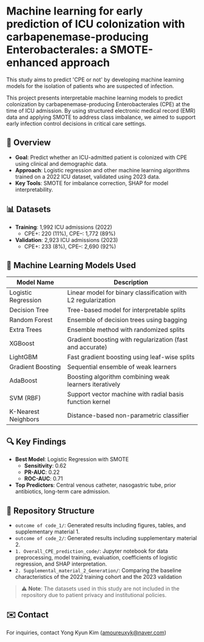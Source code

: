 # Machine learning for early prediction of ICU colonization with carbapenemase-producing Enterobacterales: a SMOTE-enhanced approach

This study aims to predict 'CPE or not' by developing machine learning models for the isolation of patients who are suspected of infection.

This project presents interpretable machine learning models to predict colonization by carbapenemase-producing Enterobacterales (CPE) at the time of ICU admission. By using structured electronic medical record (EMR) data and applying SMOTE to address class imbalance, we aimed to support early infection control decisions in critical care settings.

## 🧠 Overview
- **Goal**: Predict whether an ICU-admitted patient is colonized with CPE using clinical and demographic data.
- **Approach**: Logistic regression and other machine learning algorithms trained on a 2022 ICU dataset, validated using 2023 data.
- **Key Tools**: SMOTE for imbalance correction, SHAP for model interpretability.

## 📊 Datasets
- **Training**: 1,992 ICU admissions (2022)  
  - CPE+: 220 (11%), CPE–: 1,772 (89%)
- **Validation**: 2,923 ICU admissions (2023)  
  - CPE+: 233 (8%), CPE–: 2,690 (92%)

## 🤖 Machine Learning Models Used

| Model Name              | Description                         |
|-------------------------|-------------------------------------|
| Logistic Regression     | Linear model for binary classification with L2 regularization |
| Decision Tree           | Tree-based model for interpretable splits |
| Random Forest           | Ensemble of decision trees using bagging |
| Extra Trees             | Ensemble method with randomized splits |
| XGBoost                 | Gradient boosting with regularization (fast and accurate) |
| LightGBM                | Fast gradient boosting using leaf-wise splits |
| Gradient Boosting       | Sequential ensemble of weak learners |
| AdaBoost                | Boosting algorithm combining weak learners iteratively |
| SVM (RBF)               | Support vector machine with radial basis function kernel |
| K-Nearest Neighbors     | Distance-based non-parametric classifier |



## 🔍 Key Findings
- **Best Model**: Logistic Regression with SMOTE
  - **Sensitivity**: 0.62
  - **PR-AUC**: 0.22
  - **ROC-AUC**: 0.71
- **Top Predictors**: Central venous catheter, nasogastric tube, prior antibiotics, long-term care admission.

## 📁 Repository Structure
- `outcome of code_1/`: Generated results including figures, tables, and supplementary material 1.
- `outcome of code_2/`: Generated results including supplementary material 2.
- `1. Overall_CPE_prediction_code/`: Jupyter notebook for data preprocessing, model training, evaluation, coefficients of logistic regression, and SHAP interpretation.
- `2. Supplemental_material_2_Generation/`: Comparing the baseline characteristics of the 2022 training cohort and the 2023 validation

> ⚠️ **Note**: The datasets used in this study are not included in the repository due to patient privacy and institutional policies.

## ✉️ Contact
For inquiries, contact Yong Kyun Kim (amoureuxyk@naver.com)
